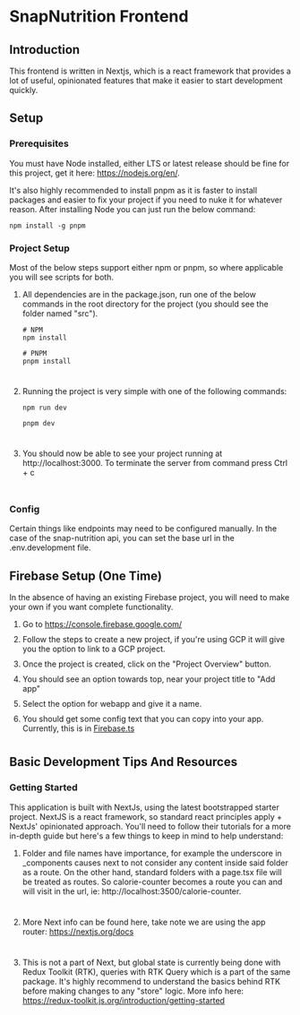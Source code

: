 <style>
   li {
       padding-bottom: 10px
   }
</style>

# SnapNutrition Frontend


## Introduction

This frontend is written in Nextjs, which is a react framework that provides a lot of useful, opinionated features that
make it easier to start development quickly.


## Setup
### Prerequisites
You must have Node installed, either LTS or latest release should be fine for this project, get it here: https://nodejs.org/en/.

It's also highly recommended to install pnpm as it is faster to install packages and easier to fix your project if you 
need to nuke it for whatever reason. After installing Node you can just run the below command:
```shell
npm install -g pnpm
```

### Project Setup

Most of the below steps support either npm or pnpm, so where applicable you will see scripts for both.

1. All dependencies are in the package.json, run one of the below commands in the root directory for the project 
(you should see the folder named "src").
 
    ```shell 
    # NPM
    npm install   
    ```
    ```shell
    # PNPM
    pnpm install
    ```

2. Running the project is very simple with one of the following commands:
   ```shell
   npm run dev
   ```
   ```shell
   pnpm dev
   ```

3. You should now be able to see your project running at http://localhost:3000. To terminate the server from command 
press Ctrl + c

### Config
Certain things like endpoints may need to be configured manually. In the case of the snap-nutrition api, you can set the
base url in the .env.development file.


## Firebase Setup (One Time)
In the absence of having an existing Firebase project, you will need to make your own if you want complete functionality.
1. Go to https://console.firebase.google.com/
2. Follow the steps to create a new project, if you're using GCP it will give you the option to link to a GCP project.
3. Once the project is created, click on the "Project Overview" button.
4. You should see an option towards top, near your project title to "Add app"
5. Select the option for webapp and give it a name.
6. You should get some config text that you can copy into your app. Currently, this is in [Firebase.ts](./src/app/_components/auth/firebase.ts)

## Basic Development Tips And Resources

### Getting Started
This application is built with NextJs, using the latest bootstrapped starter project. NextJS is a react framework, so 
standard react principles apply + NextJs' opinionated approach. You'll need to follow their tutorials for a more in-depth
guide but here's a few things to keep in mind to help understand:

1. Folder and file names have importance, for example the underscore in _components causes next to not consider any
content inside said folder as a route. On the other hand, standard folders with a page.tsx file will be treated as routes.
So calorie-counter becomes a route you can and will visit in the url, ie: http://localhost:3500/calorie-counter. 

2. More Next info can be found here, take note we are using the app router: https://nextjs.org/docs

3. This is not a part of Next, but global state is currently being done with Redux Toolkit (RTK), queries with RTK Query
which is a part of the same package. It's highly recommend to understand the basics behind RTK before making changes to 
any "store" logic. More info here: https://redux-toolkit.js.org/introduction/getting-started